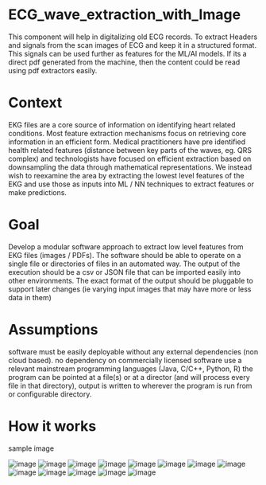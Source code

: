 # ECG_wave_extraction_with_Image
 This component will help in digitalizing old ECG records. To extract Headers and signals from the scan images of ECG and keep it in a structured format. This signals can be used further as features for the ML/AI models.
 If its a direct pdf generated from the machine, then the content could be read using pdf extractors easily. 
 
# Context 
EKG files are a core source of information on identifying heart related conditions.  Most feature extraction mechanisms focus on retrieving core information in an efficient form.  Medical practitioners have pre identified health related features (distance between key parts of the waves, eg. QRS complex) and technologists have focused on efficient extraction based on downsampling the data through mathematical representations.  We instead wish to reexamine the area by extracting the lowest level features of the EKG and use those as inputs into ML / NN techniques to extract features or make predictions.

# Goal
Develop a modular software approach to extract low level features from EKG files (images / PDFs).  The software should be able to operate on a single file or directories of files in an automated way.  The output of the execution should be a csv or JSON file that can be imported easily into other environments.  The exact format of the output should be pluggable to support later changes (ie varying input images that may have more or less data in them)

# Assumptions
software must be easily deployable without any external dependencies (non cloud based).
no dependency on commercially licensed software
use a relevant mainstream programming languages (Java, C/C++, Python, R)
the program can be pointed at a file(s) or at a director (and will process every file in that directory), output is written to wherever the program is run from or configurable directory.

# How it works

sample image

![image](https://github.com/user-attachments/assets/57263fef-7af0-49e0-b579-cb37aaef81b9)
![image](https://github.com/user-attachments/assets/64e47b6d-3d04-49fd-9bf8-bd208637432d)
![image](https://github.com/user-attachments/assets/6bfd797d-a919-4ee9-a36f-fcf1d7c86fe2)
![image](https://github.com/user-attachments/assets/25bb2404-5544-45a1-9f0c-a12f20d20dc6)
![image](https://github.com/user-attachments/assets/a9055770-393d-44da-b465-090e22330c13)
![image](https://github.com/user-attachments/assets/ddb8720f-24b2-49ab-8d7a-6b1614329e05)
![image](https://github.com/user-attachments/assets/91e69b50-c7fb-4199-81fc-68b98f036d83)
![image](https://github.com/user-attachments/assets/2cd5c390-4c76-42a7-bd23-d9ec697179ae)
![image](https://github.com/user-attachments/assets/49d3aca5-a486-4420-b6b4-479b8cf70f39)
![image](https://github.com/user-attachments/assets/0c1dc74e-511c-49a5-a8e4-643279885f8a)
![image](https://github.com/user-attachments/assets/b14bda1f-7b68-4c91-b825-b1f2b4bfaa63)
![image](https://github.com/user-attachments/assets/cdc53e12-213d-4806-aff5-9527ce5cc3ce)
![image](https://github.com/user-attachments/assets/4af94e07-d0e7-44f8-a47d-d2b73c0795cd)








